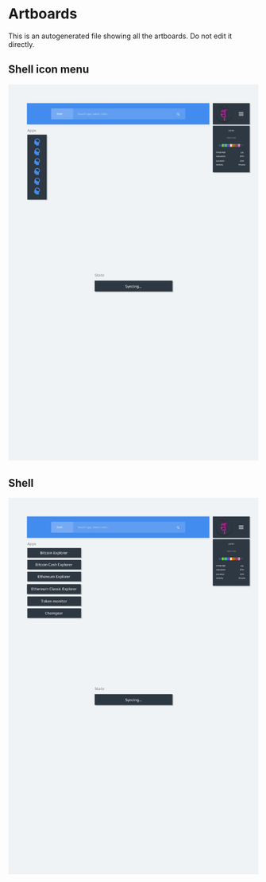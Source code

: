 # Artboards

This is an autogenerated file showing all the artboards. Do not edit it directly.

## Shell icon menu

![Shell icon menu](./.exportedArtboards/Shell/Shell%20icon%20menu.png)


## Shell

![Shell](./.exportedArtboards/Shell/Shell.png)

